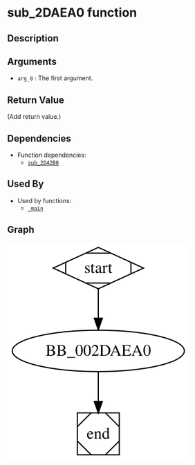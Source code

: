 # sub_2DAEA0 function

## Description


## Arguments

* `arg_0` : The first argument.

## Return Value

(Add return value.)

## Dependencies

* Function dependencies:
  * [`sub_2D42B0`](sub_2D42B0.md)

## Used By

* Used by functions:
  * [`_main`](_main.md)

## Graph

![sub_2DAEA0 Graph](../svg/sub_2DAEA0.svg "sub_2DAEA0 Graph")

